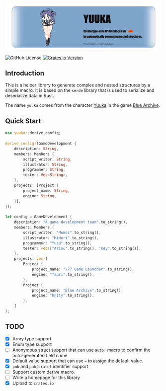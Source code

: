 <img src="splash.png" alt="yuuka" />

![GitHub License](https://img.shields.io/github/license/celestia-island/yuuka)
[![Crates.io Version](https://img.shields.io/crates/v/yuuka)](https://docs.rs/yuuka)

## Introduction

This is a helper library to generate complex and nested structures by a simple macro. It is based on the `serde` library that is used to serialize and deserialize data in Rust.

The name `yuuka` comes from the character [Yuuka](https://bluearchive.wiki/wiki/Yuuka) in the game [Blue Archive](https://bluearchive.jp/).

## Quick Start

```rust
use yuuka::derive_config;

derive_config!(GameDevelopment {
    description: String,
    members: Members {
        script_writer: String,
        illustrator: String,
        programmer: String,
        tester: Vec<String>,
    },
    projects: [Project {
        project_name: String,
        engine: String,
    }],
});

let config = GameDevelopment {
    description: "A game development team".to_string(),
    members: Members {
        script_writer: "Momoi".to_string(),
        illustrator: "Midori".to_string(),
        programmer: "Yuzu".to_string(),
        tester: vec!["Arisu".to_string(), "Key".to_string()],
    },
    projects: vec![
        Project {
            project_name: "777 Game Launcher".to_string(),
            engine: "Tauri".to_string(),
        },
        Project {
            project_name: "Blue Archive".to_string(),
            engine: "Unity".to_string(),
        },
    ]
};
```

## TODO

- [x] Array type support
- [x] Enum type support
- [ ] Anonymous struct support that can use `auto!` macro to confirm the auto-generated field name
- [x] Default value support that can use `=` to assign the default value
- [x] `pub` and `pub(crate)` identifier support
- [ ] Support custom derive macro.
- [ ] Write a homepage for this library
- [x] Upload to `crates.io`
